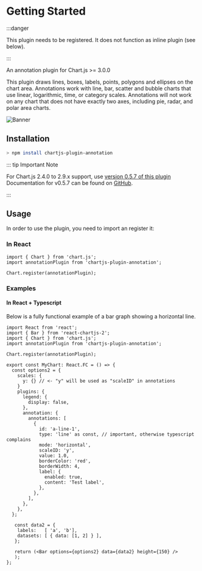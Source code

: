 # Getting Started

:::danger

This plugin needs to be registered. It does not function as inline plugin (see below).

:::

An annotation plugin for Chart.js >= 3.0.0

This plugin draws lines, boxes, labels, points, polygons and ellipses on the chart area. Annotations work with line, bar, scatter and bubble charts that use linear, logarithmic, time, or category scales. Annotations will not work on any chart that does not have exactly two axes, including pie, radar, and polar area charts.

![Banner](./banner.png)

## Installation

```bash
> npm install chartjs-plugin-annotation
```

::: tip Important Note

For Chart.js 2.4.0 to 2.9.x support, use [version 0.5.7 of this plugin](https://github.com/chartjs/chartjs-plugin-annotation/releases/tag/v0.5.7)
Documentation for v0.5.7 can be found on [GitHub](https://github.com/chartjs/chartjs-plugin-annotation/blob/1ab782afce943456f958cac33f67edc5d6eab278/README.md).

:::


## Usage

In order to use the plugin, you need to import an register it:

### In React

```
import { Chart } from 'chart.js';
import annotationPlugin from 'chartjs-plugin-annotation';

Chart.register(annotationPlugin);
```

### Examples

#### In React + Typescript

Below is a fully functional example of a bar graph showing a horizontal line.

```
import React from 'react';
import { Bar } from 'react-chartjs-2';
import { Chart } from 'chart.js';
import annotationPlugin from 'chartjs-plugin-annotation';

Chart.register(annotationPlugin);

export const MyChart: React.FC = () => {
  const options2 = {
    scales: {
      y: {} // <- "y" will be used as "scaleID" in annotations
    }
    plugins: {
      legend: {
        display: false,
      },
      annotation: {
        annotations: [
          {
            id: 'a-line-1',
            type: 'line' as const, // important, otherwise typescript complains
            mode: 'horizontal',
            scaleID: 'y',
            value: 1.0,
            borderColor: 'red',
            borderWidth: 4,
            label: {
              enabled: true,
              content: 'Test label',
            },
          },
        ],
      },
    },
  };

   const data2 = {
    labels:   [ 'a', 'b'],
    datasets: [ { data: [1, 2] } ],
   };

   return (<Bar options={options2} data={data2} height={150} />
   );
};
```

